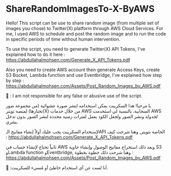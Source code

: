 # ShareRandomImagesTo-X-ByAWS

Hello! This script can be use to share random image (from multiple set of images you chose) to Twitter(X) platform through AWS Cloud Services.
For me, I used AWS to schedule and post the random image and to run the code in specific periods of time without human intervention.

To use the script, you need to generate Twitter(X) API Tokens,
I've explained how to do it here : https://abdullahalmohsen.com/Generate_X_API_Tokens.pdf

Also you need to create AWS account then generate Access Keys, create S3 Bucket, Lambda function and use Eventbridge,
I've explained how step by step : https://abdullahalmohsen.com/Assets/Post_Random_Images_by_AWS.pdf

🔴 : I am not responsible for any false or abusive use of the script.

يا مرحبا! هذا السكريبت يمكن استخدامه لنشر صورة عشوائية (من مجموعة صور تختارها) لمنصة تويتر(X) من خلال خدمات AWS السحابية.
بالنسبة لي استخدمت AWS لجدولة ونشر الصور ولجعل الكود يعمل لفترات زمنية محددة لنشر الصور بدون تدخل بشري.

لإستخدام السكريبت يجب عليك أولاً إنشاء مفاتيح الـAPI الخاصة بتويتر,
وهنا شرحت كيف : https://abdullahalmohsen.com/Generate_X_API_Tokens.pdf

ثانياً تحتاج لإنشاء حساب في AWS وبعد ذلك استخراج مفاتيح الوصول وإنشاء حاوية S3 وLambda function وEventbridge,
وهنا شرحت ذلك خطوة بخطوة : https://abdullahalmohsen.com/Assets/Post_Random_Images_by_AWS.pdf

🔴 :أنا لست عن أي استخدام خاطئ أو مُسيء للسكريبت.
